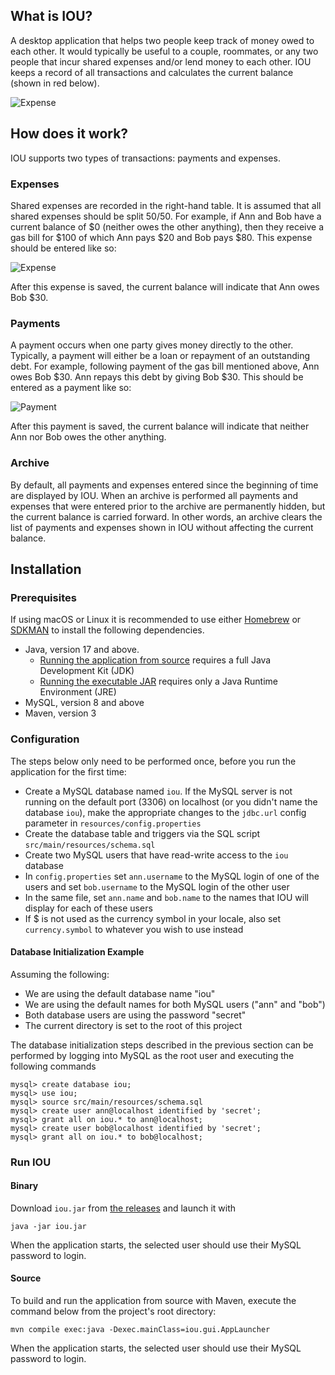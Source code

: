 ## What is IOU?
A desktop application that helps two people keep track of money owed to each other. It would typically be
useful to a couple, roommates, or any two people that incur shared expenses and/or lend money to each other. IOU
keeps a record of all transactions and calculates the current balance (shown in red below).

![Expense](docs/screenshot.png)

## How does it work?
IOU supports two types of transactions: payments and expenses.

### Expenses
Shared expenses are recorded in the right-hand table. It is assumed that all shared expenses should be
split 50/50. For example, if Ann and Bob have a current balance of $0 (neither owes the other anything), then they
receive a gas bill for $100 of which Ann pays $20 and Bob pays $80. This expense should be entered like so:

![Expense](docs/expense.png)

After this expense is saved, the current balance will indicate that Ann owes Bob $30.

### Payments

A payment occurs when one party gives money directly to the other. Typically, a payment will either be a loan or repayment
of an outstanding debt. For example, following payment of the gas bill mentioned above, Ann owes Bob $30. Ann repays this
debt by giving Bob $30. This should be entered as a payment like so:

![Payment](docs/payment.png)

After this payment is saved, the current balance will indicate that neither Ann nor Bob owes the other anything.

### Archive

By default, all payments and expenses entered since the beginning of time are displayed by IOU. When an archive
is performed all payments and expenses that were entered prior to the archive are permanently hidden, but the current
balance is carried forward. In other words, an archive clears the list of payments and expenses shown in IOU without
affecting the current balance.

## Installation

### Prerequisites
If using macOS or Linux it is recommended to use either [Homebrew](https://brew.sh/) or [SDKMAN](https://sdkman.io/) 
to install the following dependencies.

* Java, version 17 and above.
  * [Running the application from source](#source) requires a full Java Development Kit (JDK)
  * [Running the executable JAR](#binary) requires only a Java Runtime Environment (JRE)
* MySQL, version 8 and above
* Maven, version 3

### Configuration

The steps below only need to be performed once, before you run the application for the first time:

* Create a MySQL database named `iou`. If the MySQL server is not running on the default port (3306) on localhost
(or you didn't name the database `iou`), make the appropriate changes to the `jdbc.url` config parameter in `resources/config.properties`
* Create the database table and triggers via the SQL script `src/main/resources/schema.sql`
* Create two MySQL users that have read-write access to the `iou` database
* In `config.properties` set `ann.username` to the MySQL login of one of the users and set `bob.username` to the
MySQL login of the other user
* In the same file, set `ann.name` and `bob.name` to the names that IOU will display for each of these users
* If $ is not used as the currency symbol in your locale, also set `currency.symbol` to whatever you wish to use instead 

#### Database Initialization Example

Assuming the following:
* We are using the default database name "iou"
* We are using the default names for both MySQL users ("ann" and "bob")
* Both database users are using the password "secret"
* The current directory is set to the root of this project

The database initialization steps described in the previous section can be performed
by logging into MySQL as the root user and executing the following commands

```
mysql> create database iou;
mysql> use iou;
mysql> source src/main/resources/schema.sql
mysql> create user ann@localhost identified by 'secret';
mysql> grant all on iou.* to ann@localhost;
mysql> create user bob@localhost identified by 'secret';
mysql> grant all on iou.* to bob@localhost;
```

### Run IOU

#### Binary
Download `iou.jar` from [the releases](https://github.com/donalmurtagh/iou/releases) and launch it with
```
java -jar iou.jar
```
When the application starts, the selected user should use their MySQL password to login.

#### Source
To build and run the application from source with Maven, execute the command below from the project's root directory:
```
mvn compile exec:java -Dexec.mainClass=iou.gui.AppLauncher
```
When the application starts, the selected user should use their MySQL password to login.
